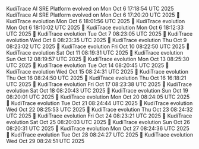 KudiTrace AI SRE Platform evolved on Mon Oct  6 17:18:54 UTC 2025
KudiTrace AI SRE Platform evolved on Mon Oct  6 17:20:20 UTC 2025
🧩 KudiTrace evolution Mon Oct  6 18:01:56 UTC 2025
🧩 KudiTrace evolution Mon Oct  6 18:10:02 UTC 2025
🧩 KudiTrace evolution Mon Oct  6 18:12:33 UTC 2025
🧩 KudiTrace evolution Tue Oct  7 08:23:05 UTC 2025
🧩 KudiTrace evolution Wed Oct  8 08:23:35 UTC 2025
🧩 KudiTrace evolution Thu Oct  9 08:23:02 UTC 2025
🧩 KudiTrace evolution Fri Oct 10 08:22:50 UTC 2025
🧩 KudiTrace evolution Sat Oct 11 08:19:31 UTC 2025
🧩 KudiTrace evolution Sun Oct 12 08:19:57 UTC 2025
🧩 KudiTrace evolution Mon Oct 13 08:25:30 UTC 2025
🧩 KudiTrace evolution Tue Oct 14 08:20:45 UTC 2025
🧩 KudiTrace evolution Wed Oct 15 08:24:31 UTC 2025
🧩 KudiTrace evolution Thu Oct 16 08:24:50 UTC 2025
🧩 KudiTrace evolution Thu Oct 16 16:18:21 UTC 2025
🧩 KudiTrace evolution Fri Oct 17 08:23:38 UTC 2025
🧩 KudiTrace evolution Sat Oct 18 08:20:43 UTC 2025
🧩 KudiTrace evolution Sun Oct 19 08:20:01 UTC 2025
🧩 KudiTrace evolution Mon Oct 20 08:24:05 UTC 2025
🧩 KudiTrace evolution Tue Oct 21 08:24:44 UTC 2025
🧩 KudiTrace evolution Wed Oct 22 08:25:53 UTC 2025
🧩 KudiTrace evolution Thu Oct 23 08:24:32 UTC 2025
🧩 KudiTrace evolution Fri Oct 24 08:23:21 UTC 2025
🧩 KudiTrace evolution Sat Oct 25 08:20:03 UTC 2025
🧩 KudiTrace evolution Sun Oct 26 08:20:31 UTC 2025
🧩 KudiTrace evolution Mon Oct 27 08:24:36 UTC 2025
🧩 KudiTrace evolution Tue Oct 28 08:24:27 UTC 2025
🧩 KudiTrace evolution Wed Oct 29 08:24:51 UTC 2025
